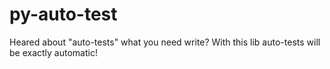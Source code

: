 # py-auto-test
Heared about "auto-tests" what you need write? With this lib auto-tests will be exactly automatic!
